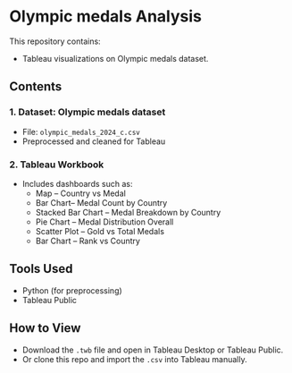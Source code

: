 # Olympic medals Analysis


This repository contains:
- Tableau visualizations on Olympic medals dataset.

##  Contents

### 1. Dataset: Olympic medals dataset
- File: `olympic_medals_2024_c.csv`
- Preprocessed and cleaned for Tableau

### 2. Tableau Workbook
- Includes dashboards such as:
  - Map – Country vs Medal
  - Bar Chart– Medal Count by Country
  - Stacked Bar Chart – Medal Breakdown by Country
  - Pie Chart – Medal Distribution Overall
  - Scatter Plot – Gold vs Total Medals
  - Bar Chart – Rank vs Country

##  Tools Used
- Python (for preprocessing)
- Tableau Public

##  How to View
- Download the `.twb` file and open in Tableau Desktop or Tableau Public.
- Or clone this repo and import the `.csv` into Tableau manually.

